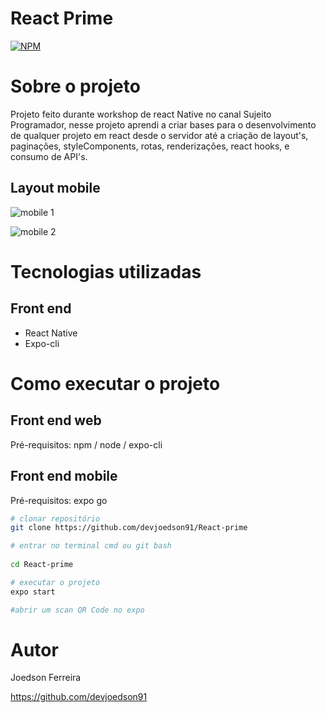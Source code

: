# React Prime
[![NPM](https://img.shields.io/npm/l/react)](https://github.com/devsuperior/sds1-wmazoni/blob/master/LICENSE) 

# Sobre o projeto

Projeto feito durante workshop de react Native no canal Sujeito Programador, nesse projeto aprendi a criar bases para o desenvolvimento de qualquer projeto em react desde o servidor até a criação de layout's, paginações, styleComponents, rotas, renderizações, react hooks, e consumo de API's.

## Layout mobile
![mobile 1](https://github.com/devjoedson91/React-prime/tree/main/assets/layout01.jpeg)

![mobile 2](https://github.com/devjoedson91/React-prime/tree/main/assets/layout02.jpeg)

# Tecnologias utilizadas
## Front end
- React Native
- Expo-cli

# Como executar o projeto

## Front end web
Pré-requisitos: npm / node / expo-cli

## Front end mobile

Pré-requisitos: expo go

```bash
# clonar repositório
git clone https://github.com/devjoedson91/React-prime

# entrar no terminal cmd ou git bash
 
cd React-prime

# executar o projeto
expo start

#abrir um scan QR Code no expo
```

# Autor

Joedson Ferreira

https://github.com/devjoedson91
 
